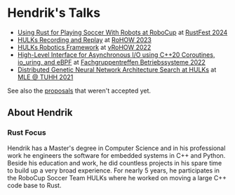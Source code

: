 # Hendrik's Talks

- [Using Rust for Playing Soccer With Robots at RoboCup](/2024-06%20Using%20Rust%20for%20Playing%20Soccer%20With%20Robots%20at%20RoboCup/) at [RustFest 2024](https://rustfest.ch/)
- [HULKs Recording and Replay](/2023-12%20HULKs%20Recording%20and%20Replay/) at [RoHOW 2023](https://rohow.de/2023/en/)
- [HULKs Robotics Framework](/2022-12%20HULKs%20Robotics%20Framework/) at [vRoHOW 2022](https://rohow.de/2022/en/)
- [High-Level Interface for Asynchronous I/O using C++20 Coroutines, io_uring, and eBPF](/2022-03%20High-Level%20Interface%20for%20Asynchronous%20IO%20using%20C++20%20Coroutines,%20io_uring,%20and%20eBPF/) at [Fachgruppentreffen Betriebssysteme 2022](https://www.betriebssysteme.org/aktivitaeten/treffen/2022-hamburg/programm/)
- [Distributed Genetic Neural Network Architecture Search at HULKs](/2021-01%20Distributed%20Genetic%20Neural%20Network%20Architecture%20Search%20at%20HULKs/) at [MLE @ TUHH 2021](https://www.mle.hamburg/_archive/network/#wise20_21)

See also the [proposals](/proposals/) that weren't accepted yet.

## About Hendrik

### Rust Focus

Hendrik has a Master's degree in Computer Science and in his professional work he engineers the software for embedded systems in C++ and Python.
Beside his education and work, he did countless projects in his spare time to build up a very broad experience.
For nearly 5 years, he participates in the RoboCup Soccer Team HULKs where he worked on moving a large C++ code base to Rust.
